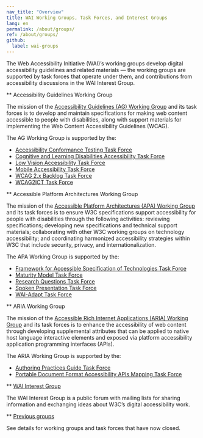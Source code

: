 ```yaml
---
nav_title: "Overview"
title: WAI Working Groups, Task Forces, and Interest Groups
lang: en
permalink: /about/groups/
ref: /about/groups/
github:
  label: wai-groups
---
```


The Web Accessibility Initiative (WAI)’s working groups develop digital accessibility guidelines and related materials &mdash; the working groups are supported by task forces that operate under them, and contributions from accessibility discussions in the WAI Interest Group.

** Accessibility Guidelines Working Group

The mission of the [Accessibility Guidelines (AG) Working Group](/about/groups/agwg/) and its task forces is to develop and maintain specifications for making web content accessible to people with disabilities, along with support materials for implementing the Web Content Accessibility Guidelines (WCAG).

The AG Working Group is supported by the:

 - [Accessibility Conformance Testing Task Force](/about/groups/task-forces/conformance-testing/)
 - [Cognitive and Learning Disabilities Accessibility Task Force](/about/groups/task-forces/coga/)
 - [Low Vision Accessibility Task Force](/about/groups/task-forces/low-vision-a11y-tf/)
 - [Mobile Accessibility Task Force](/about/groups/task-forces/matf/)
 - [WCAG 2.x Backlog Task Force](/about/groups/task-forces/wcag2x-backlog/)
 - [WCAG2ICT Task Force](/about/groups/task-forces/wcag2ict/)

** Accessible Platform Architectures Working Group

The mission of the [Accessible Platform Architectures (APA) Working Group](/about/groups/apawg/) and its task forces is to ensure W3C specifications support accessibility for people with disabilities through the following activities: reviewing specifications; developing new specifications and technical support materials; collaborating with other W3C working groups on technology accessibility; and coordinating harmonized accessibility strategies within W3C that include security, privacy, and internationalization.

The APA Working Group is supported by the:

 - [Framework for Accessible Specification of Technologies Task Force](/about/groups/task-forces/fast/)
 - [Maturity Model Task Force](/about/groups/task-forces/maturity-model/)
 - [Research Questions Task Force](/about/groups/task-forces/research-questions/)
 - [Spoken Presentation Task Force](/about/groups/task-forces/pronunciation/)
 - [WAI-Adapt Task Force](/about/groups/task-forces/adapt/)

** ARIA Working Group

The mission of the [Accessible Rich Internet Applications (ARIA) Working Group](/about/groups/ariawg/) and its task forces is to enhance the accessibility of web content through developing supplemental attributes that can be applied to native host language interactive elements and exposed via platform accessibility application programming interfaces (APIs).

The ARIA Working Group is supported by the:

 - [Authoring Practices Guide Task Force](/about/groups/task-forces/practices/)
 - [Portable Document Format Accessibility APIs Mapping Task Force](/about/groups/task-forces/pdf-aam/)

** [WAI Interest Group](/about/groups/waiig/)

The WAI Interest Group is a public forum with mailing lists for sharing information and exchanging ideas about W3C’s digital accessibility work.

** [Previous groups](/about/groups/previous-groups/)

See details for working groups and task forces that have now closed.

